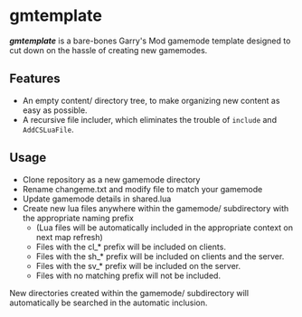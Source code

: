 # gmtemplate
_**gmtemplate**_ is a bare-bones Garry's Mod gamemode template designed to cut down on the hassle of creating new gamemodes. 

## Features
* An empty content/ directory tree, to make organizing new content as easy as possible.
* A recursive file includer, which eliminates the trouble of `include` and `AddCSLuaFile`.

## Usage
* Clone repository as a new gamemode directory
* Rename changeme.txt and modify file to match your gamemode
* Update gamemode details in shared.lua 
* Create new lua files anywhere within the gamemode/ subdirectory with the appropriate naming prefix
  * (Lua files will be automatically included in the appropriate context on next map refresh)
  * Files with the cl\_\* prefix will be included on clients. 
  * Files with the sh\_\* prefix will be included on clients and the server. 
  * Files with the sv\_\* prefix will be included on the server. 
  * Files with no matching prefix will not be included.

New directories created within the gamemode/ subdirectory will automatically be searched in the automatic inclusion.
